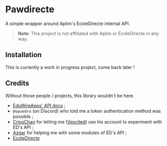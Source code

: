 # Pawdirecte

A simple wrapper around Aplim's EcoleDirecte internal API.

> **Note**: This project is not affiliated with Aplim or EcoleDirecte in any way.

## Installation

This is currently a work in progress project, come back later !

## Credits

Without those people / projects, this library wouldn't be here.

- [EduWireApps' API docs](https://github.com/EduWireApps/ecoledirecte-api-docs) ;
- `@vpuedro` (on Discord) who told me a token authentication method was possible ;
- [CriosChan](https://github.com/crioschan) for letting me ([Vexcited](https://github.com/Vexcited)) use his account to experiment with ED's API ;
- [Azgar](https://github.com/azgaresncf) for helping me with some modules of ED's API ;
- [EcoleDirecte](https://www.ecoledirecte.com/)

